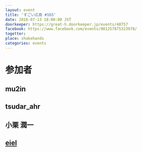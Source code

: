 ```yaml
---
layout: event
title: 'すごい広島 #165'
date: 2016-07-13 18:00:00 JST
doorkeeper: https://great-h.doorkeeper.jp/events/48757
facebook: https://www.facebook.com/events/981257875323978/
togetter:
place: shakehands
categories: events
---
```


# 参加者

## mu2in


## tsudar_ahr


## 小栗 潤一


## [eiel](http://eiel.info/)
